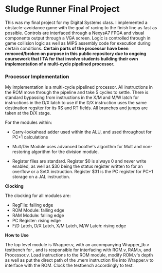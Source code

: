 # Sludge Runner Final Project

This was my final project for my Digital Systems class. I implemented a obstacle-avoidance game with the goal of racing to the finish line as fast as possible. Controls are interfaced through a NexysA7 FPGA and visual components output through a VGA screen. Logic is controlled through in game collision logic as well as MIPS assembly code for execution during certain conditions. **Certain parts of the processor have been removed/broken on purpose in this public repository due to ongoing coursework that I TA for that involve students building their own implementation of a multi-cycle pipelined processor.**


### Processor Implementation

My implementation is a multi-cycle pipelined processor. All instructions in the ROM move through the pipeline and take 5 cycles to settle. There is standard bypassing from instructions in the X/M and M/W latch for instructions in the D/X latch to use if the D/X instruction uses the same destination regsiter for its RS and RT fields. All branches and jumps are taken at the D/X stage. 

For the modules within:

* Carry-lookahead adder used within the ALU, and used throughout for PC+1 calculations

* Mult/Div Module uses advanced boothe's algorithm for Mult and non-restoring algorithm for the division module. 

* Register files are standard. Register $0 is always 0 and never write enabled, as well as $30 being the status register written to for an overflow or a SetX instruction. Register $31 is the PC register for PC+1 storage on a JAL instruction. 

**Clocking**

The clocking for all modules are:

* RegFile: falling edge
* ROM Module: falling edge
* RAM Module: falling edge
* PC Register: rising edge
* F/D Latch, D/X Latch, X/M Latch, M/W Latch: rising edge

**How to Use**

The top level module is Wrapper.v, with an accompanying Wrapper_tb.v testbench for , and is responsible for interfacing with ROM.v, RAM.v, and Processor.v. Load instructions to the ROM module, modify ROM.v's depth as well as put the direct path of the .mem instruction file into Wrapper.v to interface with the ROM. Clock the testbench accordingly to test. 